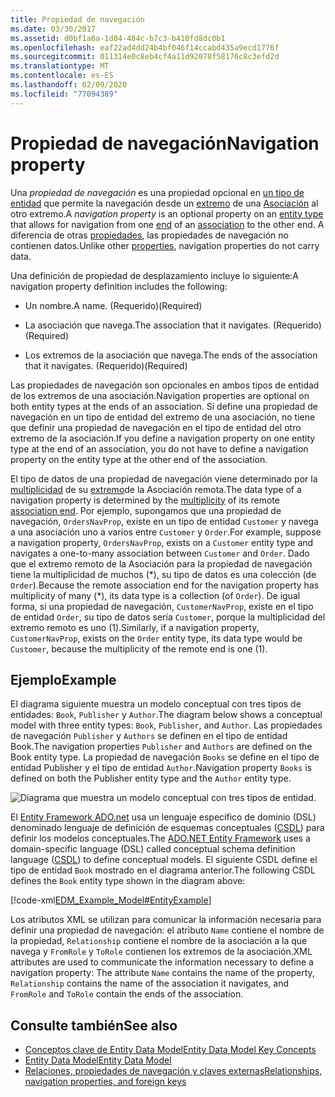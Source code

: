 ```yaml
---
title: Propiedad de navegación
ms.date: 03/30/2017
ms.assetid: d0bf1a6a-1d84-484c-b7c3-b410fd8dc0b1
ms.openlocfilehash: eaf22ad4dd24b4bf046f14ccabd435a9ecd1776f
ms.sourcegitcommit: 011314e0c8eb4cf4a11d92078f58176c8c3efd2d
ms.translationtype: MT
ms.contentlocale: es-ES
ms.lasthandoff: 02/09/2020
ms.locfileid: "77094389"
---
```

# <a name="navigation-property"></a><span data-ttu-id="15643-102">Propiedad de navegación</span><span class="sxs-lookup"><span data-stu-id="15643-102">Navigation property</span></span>

<span data-ttu-id="15643-103">Una *propiedad de navegación* es una propiedad opcional en [un tipo de entidad](entity-type.md) que permite la navegación desde un [extremo](association-end.md) de una [Asociación](association-type.md) al otro extremo.</span><span class="sxs-lookup"><span data-stu-id="15643-103">A *navigation property* is an optional property on an [entity type](entity-type.md) that allows for navigation from one [end](association-end.md) of an [association](association-type.md) to the other end.</span></span> <span data-ttu-id="15643-104">A diferencia de otras [propiedades](property.md), las propiedades de navegación no contienen datos.</span><span class="sxs-lookup"><span data-stu-id="15643-104">Unlike other [properties](property.md), navigation properties do not carry data.</span></span>

<span data-ttu-id="15643-105">Una definición de propiedad de desplazamiento incluye lo siguiente:</span><span class="sxs-lookup"><span data-stu-id="15643-105">A navigation property definition includes the following:</span></span>

- <span data-ttu-id="15643-106">Un nombre.</span><span class="sxs-lookup"><span data-stu-id="15643-106">A name.</span></span> <span data-ttu-id="15643-107">(Requerido)</span><span class="sxs-lookup"><span data-stu-id="15643-107">(Required)</span></span>

- <span data-ttu-id="15643-108">La asociación que navega.</span><span class="sxs-lookup"><span data-stu-id="15643-108">The association that it navigates.</span></span> <span data-ttu-id="15643-109">(Requerido)</span><span class="sxs-lookup"><span data-stu-id="15643-109">(Required)</span></span>

- <span data-ttu-id="15643-110">Los extremos de la asociación que navega.</span><span class="sxs-lookup"><span data-stu-id="15643-110">The ends of the association that it navigates.</span></span> <span data-ttu-id="15643-111">(Requerido)</span><span class="sxs-lookup"><span data-stu-id="15643-111">(Required)</span></span>

<span data-ttu-id="15643-112">Las propiedades de navegación son opcionales en ambos tipos de entidad de los extremos de una asociación.</span><span class="sxs-lookup"><span data-stu-id="15643-112">Navigation properties are optional on both entity types at the ends of an association.</span></span> <span data-ttu-id="15643-113">Si define una propiedad de navegación en un tipo de entidad del extremo de una asociación, no tiene que definir una propiedad de navegación en el tipo de entidad del otro extremo de la asociación.</span><span class="sxs-lookup"><span data-stu-id="15643-113">If you define a navigation property on one entity type at the end of an association, you do not have to define a navigation property on the entity type at the other end of the association.</span></span>

<span data-ttu-id="15643-114">El tipo de datos de una propiedad de navegación viene determinado por la [multiplicidad](association-end-multiplicity.md) de su [extremo](association-end.md)de la Asociación remota.</span><span class="sxs-lookup"><span data-stu-id="15643-114">The data type of a navigation property is determined by the [multiplicity](association-end-multiplicity.md) of its remote [association end](association-end.md).</span></span> <span data-ttu-id="15643-115">Por ejemplo, supongamos que una propiedad de navegación, `OrdersNavProp`, existe en un tipo de entidad `Customer` y navega a una asociación uno a varios entre `Customer` y `Order`.</span><span class="sxs-lookup"><span data-stu-id="15643-115">For example, suppose a navigation property, `OrdersNavProp`, exists on a `Customer` entity type and navigates a one-to-many association between `Customer` and `Order`.</span></span> <span data-ttu-id="15643-116">Dado que el extremo remoto de la Asociación para la propiedad de navegación tiene la multiplicidad de muchos (\*), su tipo de datos es una colección (de `Order`).</span><span class="sxs-lookup"><span data-stu-id="15643-116">Because the remote association end for the navigation property has multiplicity of many (\*), its data type is a collection (of `Order`).</span></span> <span data-ttu-id="15643-117">De igual forma, si una propiedad de navegación, `CustomerNavProp`, existe en el tipo de entidad `Order`, su tipo de datos sería `Customer`, porque la multiplicidad del extremo remoto es uno (1).</span><span class="sxs-lookup"><span data-stu-id="15643-117">Similarly, if a navigation property, `CustomerNavProp`, exists on the `Order` entity type, its data type would be `Customer`, because the multiplicity of the remote end is one (1).</span></span>

## <a name="example"></a><span data-ttu-id="15643-118">Ejemplo</span><span class="sxs-lookup"><span data-stu-id="15643-118">Example</span></span>

<span data-ttu-id="15643-119">El diagrama siguiente muestra un modelo conceptual con tres tipos de entidades: `Book`, `Publisher` y `Author`.</span><span class="sxs-lookup"><span data-stu-id="15643-119">The diagram below shows a conceptual model with three entity types: `Book`, `Publisher`, and `Author`.</span></span> <span data-ttu-id="15643-120">Las propiedades de navegación `Publisher` y `Authors` se definen en el tipo de entidad Book.</span><span class="sxs-lookup"><span data-stu-id="15643-120">The navigation properties `Publisher` and `Authors` are defined on the Book entity type.</span></span> <span data-ttu-id="15643-121">La propiedad de navegación `Books` se define en el tipo de entidad Publisher y el tipo de entidad `Author`.</span><span class="sxs-lookup"><span data-stu-id="15643-121">Navigation property `Books` is defined on both the Publisher entity type and the `Author` entity type.</span></span>

![Diagrama que muestra un modelo conceptual con tres tipos de entidad.](./media/navigation-property/conceptual-model-entity-types-associations.gif)  

<span data-ttu-id="15643-123">El [Entity Framework ADO.net](./ef/index.md) usa un lenguaje específico de dominio (DSL) denominado lenguaje de definición de esquemas conceptuales ([CSDL](/ef/ef6/modeling/designer/advanced/edmx/csdl-spec)) para definir los modelos conceptuales.</span><span class="sxs-lookup"><span data-stu-id="15643-123">The [ADO.NET Entity Framework](./ef/index.md) uses a domain-specific language (DSL) called conceptual schema definition language ([CSDL](/ef/ef6/modeling/designer/advanced/edmx/csdl-spec)) to define conceptual models.</span></span> <span data-ttu-id="15643-124">El siguiente CSDL define el tipo de entidad `Book` mostrado en el diagrama anterior.</span><span class="sxs-lookup"><span data-stu-id="15643-124">The following CSDL defines the `Book` entity type shown in the diagram above:</span></span>

[!code-xml[EDM_Example_Model#EntityExample](~/samples/snippets/xml/VS_Snippets_Data/edm_example_model/xml/books.edmx#entityexample)]

<span data-ttu-id="15643-125">Los atributos XML se utilizan para comunicar la información necesaria para definir una propiedad de navegación: el atributo `Name` contiene el nombre de la propiedad, `Relationship` contiene el nombre de la asociación a la que navega y `FromRole` y `ToRole` contienen los extremos de la asociación.</span><span class="sxs-lookup"><span data-stu-id="15643-125">XML attributes are used to communicate the information necessary to define a navigation property: The attribute `Name` contains the name of the property, `Relationship` contains the name of the association it navigates, and `FromRole` and `ToRole` contain the ends of the association.</span></span>

## <a name="see-also"></a><span data-ttu-id="15643-126">Consulte también</span><span class="sxs-lookup"><span data-stu-id="15643-126">See also</span></span>

- [<span data-ttu-id="15643-127">Conceptos clave de Entity Data Model</span><span class="sxs-lookup"><span data-stu-id="15643-127">Entity Data Model Key Concepts</span></span>](entity-data-model-key-concepts.md)
- [<span data-ttu-id="15643-128">Entity Data Model</span><span class="sxs-lookup"><span data-stu-id="15643-128">Entity Data Model</span></span>](entity-data-model.md)
- [<span data-ttu-id="15643-129">Relaciones, propiedades de navegación y claves externas</span><span class="sxs-lookup"><span data-stu-id="15643-129">Relationships, navigation properties, and foreign keys</span></span>](/ef/ef6/fundamentals/relationships)
